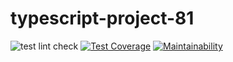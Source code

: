 # typescript-project-81

![test lint check](https://github.com/ola-9/typescript-project-81/actions/workflows/my-check.yml/badge.svg) [![Test Coverage](https://api.codeclimate.com/v1/badges/62c8f07495149b575fa1/test_coverage)](https://codeclimate.com/github/ola-9/typescript-project-81/test_coverage) [![Maintainability](https://api.codeclimate.com/v1/badges/62c8f07495149b575fa1/maintainability)](https://codeclimate.com/github/ola-9/typescript-project-81/maintainability)

